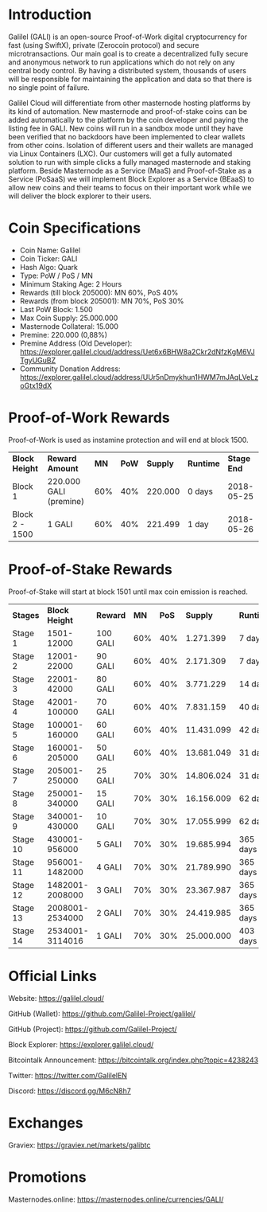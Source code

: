 # Introduction

Galilel (GALI) is an open-source Proof-of-Work digital cryptocurrency for fast (using SwiftX), private (Zerocoin protocol) and secure microtransactions. Our main goal is to create a decentralized fully secure and anonymous network to run applications which do not rely on any central body control. By having a distributed system, thousands of users will be responsible for maintaining the application and data so that there is no single point of failure.

Galilel Cloud will differentiate from other masternode hosting platforms by its kind of automation. New masternode and proof-of-stake coins can be added automatically to the platform by the coin developer and paying the listing fee in GALI. New coins will run in a sandbox mode until they have been verified that no backdoors have been implemented to clear wallets from other coins. Isolation of different users and their wallets are managed via Linux Containers (LXC). Our customers will get a fully automated solution to run with simple clicks a fully managed masternode and staking platform. Beside Masternode as a Service (MaaS) and Proof-of-Stake as a Service (PoSaaS) we will implement Block Explorer as a Service (BEaaS) to allow new coins and their teams to focus on their important work while we will deliver the block explorer to their users.

# Coin Specifications

* Coin Name: Galilel
* Coin Ticker: GALI
* Hash Algo: Quark
* Type: PoW / PoS / MN
* Minimum Staking Age: 2 Hours
* Rewards (till block 205000): MN 60%, PoS 40%
* Rewards (from block 205001): MN 70%, PoS 30%
* Last PoW Block: 1.500
* Max Coin Supply: 25.000.000
* Masternode Collateral: 15.000
* Premine: 220.000 (0,88%)
* Premine Address (Old Developer): https://explorer.galilel.cloud/address/Uet6x6BHW8a2Ckr2dNfzKgM6VJTgyUGuBZ
* Community Donation Address: https://explorer.galilel.cloud/address/UUr5nDmykhun1HWM7mJAqLVeLzoGtx19dX

# Proof-of-Work Rewards

Proof-of-Work is used as instamine protection and will end at block 1500.

<table>
  <tr>
    <td><b>Block Height</b></td>
    <td><b>Reward Amount</b></td>
    <td><b>MN</b></td>
    <td><b>PoW</b></td>
    <td><b>Supply</b></td>
    <td><b>Runtime</b></td>
    <td><b>Stage End</b></td>
  </tr>
  <tr>
    <td>Block 1</td>
    <td>220.000 GALI (premine)</td>
    <td>60%</td>
    <td>40%</td>
    <td>220.000</td>
    <td>0 days</td>
    <td>2018-05-25</td>
  </tr>
  <tr>
    <td>Block 2 - 1500</td>
    <td>1 GALI</td>
    <td>60%</td>
    <td>40%</td>
    <td>221.499</td>
    <td>1 day</td>
    <td>2018-05-26</td>
  </tr>
</table>

# Proof-of-Stake Rewards

Proof-of-Stake will start at block 1501 until max coin emission is reached.

<table>
  <tr>
    <td><b>Stages</b></td>
    <td><b>Block Height</b></td>
    <td><b>Reward</b></td>
    <td><b>MN</b></td>
    <td><b>PoS</b></td>
    <td><b>Supply</b></td>
    <td><b>Runtime</b></td>
    <td><b>Stage End</b></td>
  </tr>
  <tr>
    <td>Stage 1</td>
    <td>1501-12000</td>
    <td>100 GALI</td>
    <td>60%</td>
    <td>40%</td>
    <td>1.271.399</td>
    <td>7 days</td>
    <td>2018-06-02</td>
  </tr>
  <tr>
    <td>Stage 2</td>
    <td>12001-22000</td>
    <td>90 GALI</td>
    <td>60%</td>
    <td>40%</td>
    <td>2.171.309</td>
    <td>7 days</td>
    <td>2018-06-09</td>
  </tr>
  <tr>
    <td>Stage 3</td>
    <td>22001-42000</td>
    <td>80 GALI</td>
    <td>60%</td>
    <td>40%</td>
    <td>3.771.229</td>
    <td>14 days</td>
    <td>2018-06-23</td>
  </tr>
  <tr>
    <td>Stage 4</td>
    <td>42001-100000</td>
    <td>70 GALI</td>
    <td>60%</td>
    <td>40%</td>
    <td>7.831.159</td>
    <td>40 days</td>
    <td>2018-08-02</td>
  </tr>
  <tr>
    <td>Stage 5</td>
    <td>100001-160000</td>
    <td>60 GALI</td>
    <td>60%</td>
    <td>40%</td>
    <td>11.431.099</td>
    <td>42 days</td>
    <td>2018-09-13</td>
  </tr>
  <tr>
    <td>Stage 6</td>
    <td>160001-205000</td>
    <td>50 GALI</td>
    <td>60%</td>
    <td>40%</td>
    <td>13.681.049</td>
    <td>31 days</td>
    <td>2018-10-14</td>
  </tr>
  <tr>
    <td>Stage 7</td>
    <td>205001-250000</td>
    <td>25 GALI</td>
    <td>70%</td>
    <td>30%</td>
    <td>14.806.024</td>
    <td>31 days</td>
    <td>2018-11-14</td>
  </tr>
  <tr>
    <td>Stage 8</td>
    <td>250001-340000</td>
    <td>15 GALI</td>
    <td>70%</td>
    <td>30%</td>
    <td>16.156.009</td>
    <td>62 days</td>
    <td>2019-01-15</td>
  </tr>
  <tr>
    <td>Stage 9</td>
    <td>340001-430000</td>
    <td>10 GALI</td>
    <td>70%</td>
    <td>30%</td>
    <td>17.055.999</td>
    <td>62 days</td>
    <td>2019-03-18</td>
  </tr>
  <tr>
    <td>Stage 10</td>
    <td>430001-956000</td>
    <td>5 GALI</td>
    <td>70%</td>
    <td>30%</td>
    <td>19.685.994</td>
    <td>365 days</td>
    <td>2020-03-17</td>
  </tr>
  <tr>
    <td>Stage 11</td>
    <td>956001-1482000</td>
    <td>4 GALI</td>
    <td>70%</td>
    <td>30%</td>
    <td>21.789.990</td>
    <td>365 days</td>
    <td>2021-03-17</td>
  </tr>
  <tr>
    <td>Stage 12</td>
    <td>1482001-2008000</td>
    <td>3 GALI</td>
    <td>70%</td>
    <td>30%</td>
    <td>23.367.987</td>
    <td>365 days</td>
    <td>2022-03-17</td>
  </tr>
  <tr>
    <td>Stage 13</td>
    <td>2008001-2534000</td>
    <td>2 GALI</td>
    <td>70%</td>
    <td>30%</td>
    <td>24.419.985</td>
    <td>365 days</td>
    <td>2023-03-17</td>
  </tr>
  <tr>
    <td>Stage 14</td>
    <td>2534001-3114016</td>
    <td>1 GALI</td>
    <td>70%</td>
    <td>30%</td>
    <td>25.000.000</td>
    <td>403 days</td>
    <td>2024-04-23</td>
  </tr>
</table>

# Official Links

Website: https://galilel.cloud/

GitHub (Wallet): https://github.com/Galilel-Project/galilel/

GitHub (Project): https://github.com/Galilel-Project/

Block Explorer: https://explorer.galilel.cloud/

Bitcointalk Announcement: https://bitcointalk.org/index.php?topic=4238243

Twitter: https://twitter.com/GalilelEN

Discord: https://discord.gg/M6cN8h7

# Exchanges

Graviex: https://graviex.net/markets/galibtc

# Promotions

Masternodes.online: https://masternodes.online/currencies/GALI/

